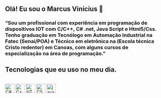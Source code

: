 ##  Olá! Eu sou o Marcus Vinicius 👋


### “Sou um profissional com experiência em programação de dispositivos IOT com C/C++, C# .net, Java Script e Html5/Css. Tenho graduação em Tecnólogo em Automação Industrial na Fatec (Senai/POA) e Técnico em eletrônica na (Escola técnica Cristo redentor) em Canoas, com alguns cursos de especialização na área de programação.”



##  Tecnologias que eu uso no meu dia.

<div style="display: inline_block"><br/>
    <img align="center" alt="C#" height="30 width="40" src="https://cdn.jsdelivr.net/gh/devicons/devicon/icons/csharp/csharp-original.svg" />
    <img align="center" alt="C++" height="30 width="40" src="https://cdn.jsdelivr.net/gh/devicons/devicon/icons/cplusplus/cplusplus-original.svg" />
    <img align="center" alt="HTML5" height="30 width="40" src="https://cdn.jsdelivr.net/gh/devicons/devicon/icons/html5/html5-original.svg" />
    <img align="center" alt="CSS" height="30 width="40" src="https://cdn.jsdelivr.net/gh/devicons/devicon/icons/css3/css3-original.svg" />
    <img align="center" alt="javaScript" height="30 width="40" src="https://cdn.jsdelivr.net/gh/devicons/devicon/icons/javascript/javascript-original.svg" />
</div>
 
          
          
          
           
          

